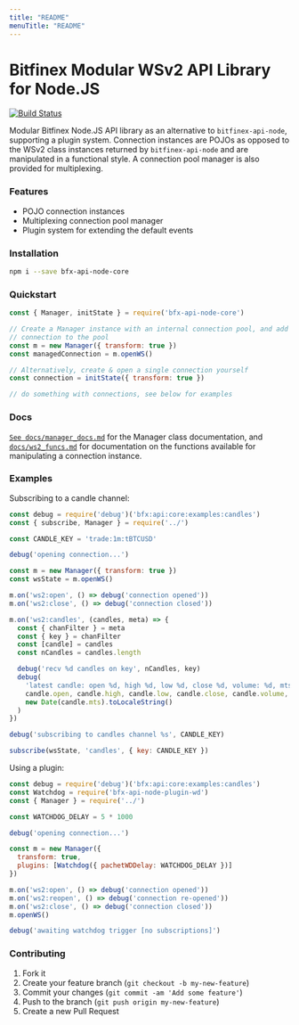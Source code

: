 ```yaml
---
title: "README"
menuTitle: "README"
---
```

# Bitfinex Modular WSv2 API Library for Node.JS

[![Build Status](https://travis-ci.org/bitfinexcom/bfx-api-node-core.svg?branch=master)](https://travis-ci.org/bitfinexcom/bfx-api-node-core)

Modular Bitfinex Node.JS API library as an alternative to `bitfinex-api-node`, supporting a plugin system. Connection instances are POJOs as opposed to the
WSv2 class instances returned by `bitfinex-api-node` and are manipulated in a
functional style. A connection pool manager is also provided for multiplexing.

### Features

* POJO connection instances
* Multiplexing connection pool manager
* Plugin system for extending the default events

### Installation

```bash
npm i --save bfx-api-node-core
```

### Quickstart

```js
const { Manager, initState } = require('bfx-api-node-core')

// Create a Manager instance with an internal connection pool, and add a
// connection to the pool
const m = new Manager({ transform: true })
const managedConnection = m.openWS()

// Alternatively, create & open a single connection yourself
const connection = initState({ transform: true })

// do something with connections, see below for examples
```

### Docs

[`See docs/manager_docs.md`](/docs/manager_docs.md) for the Manager class documentation, and [`docs/ws2_funcs.md`](/docs/ws2_funcs.md) for documentation on the functions available for manipulating a connection instance.

### Examples

Subscribing to a candle channel:
```js
const debug = require('debug')('bfx:api:core:examples:candles')
const { subscribe, Manager } = require('../')

const CANDLE_KEY = 'trade:1m:tBTCUSD'

debug('opening connection...')

const m = new Manager({ transform: true })
const wsState = m.openWS()

m.on('ws2:open', () => debug('connection opened'))
m.on('ws2:close', () => debug('connection closed'))

m.on('ws2:candles', (candles, meta) => {
  const { chanFilter } = meta
  const { key } = chanFilter
  const [candle] = candles
  const nCandles = candles.length

  debug('recv %d candles on key', nCandles, key)
  debug(
    'latest candle: open %d, high %d, low %d, close %d, volume: %d, mts: %s',
    candle.open, candle.high, candle.low, candle.close, candle.volume,
    new Date(candle.mts).toLocaleString()
  )
})

debug('subscribing to candles channel %s', CANDLE_KEY)

subscribe(wsState, 'candles', { key: CANDLE_KEY })
```

Using a plugin:
```js
const debug = require('debug')('bfx:api:core:examples:candles')
const Watchdog = require('bfx-api-node-plugin-wd')
const { Manager } = require('../')

const WATCHDOG_DELAY = 5 * 1000

debug('opening connection...')

const m = new Manager({
  transform: true,
  plugins: [Watchdog({ pachetWDDelay: WATCHDOG_DELAY })]
})

m.on('ws2:open', () => debug('connection opened'))
m.on('ws2:reopen', () => debug('connection re-opened'))
m.on('ws2:close', () => debug('connection closed'))
m.openWS()

debug('awaiting watchdog trigger [no subscriptions]')
```

### Contributing

1. Fork it
2. Create your feature branch (`git checkout -b my-new-feature`)
3. Commit your changes (`git commit -am 'Add some feature'`)
4. Push to the branch (`git push origin my-new-feature`)
5. Create a new Pull Request
